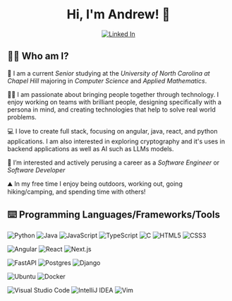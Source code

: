 <h1 align="center">Hi, I'm Andrew! 👋</h1>
<p align="center">
    <a href="https://www.linkedin.com/in/andrew-lockard/"><img src="https://img.shields.io/badge/linkedin-%230077B5.svg?style=for-the-badge&logo=linkedin&logoColor=white" alt="Linked In"></a>
</p>

## 👨🏻 Who am I?
🏫 I am a current *Senior* studying at the *University of North Carolina at Chapel Hill* majoring in *Computer Science* and *Applied Mathematics*.

🚶‍♂️ I am passionate about bringing people together through technology. I enjoy working on teams with brilliant people, designing specifically with a persona in mind, and creating technologies that help to solve real world problems.

💻 I love to create full stack, focusing on angular, java, react, and python applications. I am also interested in exploring cryptography and it's uses in backend applications as well as AI such as LLMs models.

👀 I’m interested and actively perusing a career as a *Software Engineer* or *Software Developer*

⛰️ In my free time I enjoy being outdoors, working out, going hiking/camping, and spending time with others!

## ⌨️ Programming Languages/Frameworks/Tools

![Python](https://img.shields.io/badge/python-3670A0?style=for-the-badge&logo=python&logoColor=ffdd54)
![Java](https://img.shields.io/badge/java-%23ED8B00.svg?style=for-the-badge&logo=openjdk&logoColor=white)
![JavaScript](https://img.shields.io/badge/javascript-%23323330.svg?style=for-the-badge&logo=javascript&logoColor=%23F7DF1E)
![TypeScript](https://img.shields.io/badge/typescript-%23007ACC.svg?style=for-the-badge&logo=typescript&logoColor=white)
![C](https://img.shields.io/badge/C-A8B9CC.svg?style=for-the-badge&logo=C&logoColor=black)
![HTML5](https://img.shields.io/badge/html5-%23E34F26.svg?style=for-the-badge&logo=html5&logoColor=white)
![CSS3](https://img.shields.io/badge/css3-%231572B6.svg?style=for-the-badge&logo=css3&logoColor=white)

![Angular](https://img.shields.io/badge/angular-%23DD0031.svg?style=for-the-badge&logo=angular&logoColor=white)
![React](https://img.shields.io/badge/React-61DAFB.svg?style=for-the-badge&logo=React&logoColor=black)
![Next.js](https://img.shields.io/badge/Next.js-000000.svg?style=for-the-badge&logo=nextdotjs&logoColor=white)

![FastAPI](https://img.shields.io/badge/FastAPI-005571?style=for-the-badge&logo=fastapi)
![Postgres](https://img.shields.io/badge/postgres-%23316192.svg?style=for-the-badge&logo=postgresql&logoColor=white)
![Django](https://img.shields.io/badge/Django-092E20.svg?style=for-the-badge&logo=Django&logoColor=white)

![Ubuntu](https://img.shields.io/badge/Ubuntu-E95420.svg?style=for-the-badge&logo=Ubuntu&logoColor=white)
![Docker](https://img.shields.io/badge/Docker-2496ED.svg?style=for-the-badge&logo=Docker&logoColor=white)

![Visual Studio Code](https://img.shields.io/badge/Visual%20Studio%20Code-0078d7.svg?style=for-the-badge&logo=visual-studio-code&logoColor=white)
![IntelliJ IDEA](https://img.shields.io/badge/IntelliJIDEA-000000.svg?style=for-the-badge&logo=intellij-idea&logoColor=white)
![Vim](https://img.shields.io/badge/VIM-%2311AB00.svg?style=for-the-badge&logo=vim&logoColor=white)


<!---
ItIsAndrewL/ItIsAndrewL is a ✨ special ✨ repository because its `README.md` (this file) appears on your GitHub profile.
You can click the Preview link to take a look at your changes.
--->
